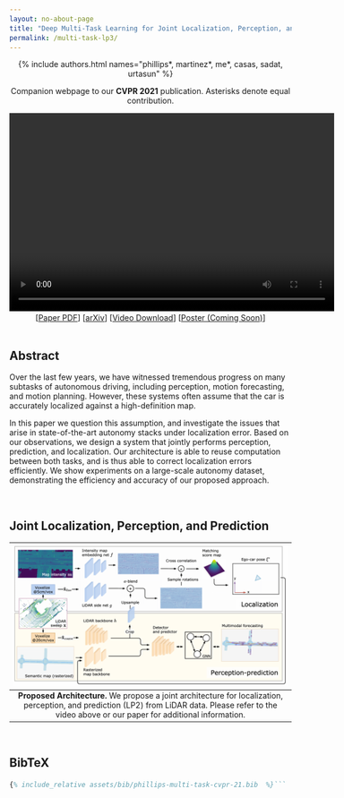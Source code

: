 ```yaml
---
layout: no-about-page
title: "Deep Multi-Task Learning for Joint Localization, Perception, and Prediction"
permalink: /multi-task-lp3/
---
```

<!-- use poster="poster.jpg" for video poster -->
<div style="text-align: center">
  {% include authors.html names="phillips*, martinez*, me*, casas, sadat, urtasun" %}
  <p>Companion webpage to our <b>CVPR 2021</b> publication. Asterisks denote equal contribution.</p>
  <video width="580" height="354" controls preload>
      <source src="/assets/multi-task-lp3/lp3-cvpr-vid-v1.2.crf24.mp4"
              type='video/mp4' />
      <source src="/assets/multi-task-lp3/lp3-cvpr-vid-v1.2.crf24.webm"
              type='video/webm' />
  </video>
  <div>
    [<a href="/assets/multi-task-lp3/PHILLIPS-DeepMultiTask-LocalizationPerception-Prediction-CVPR-2021-CameraReady.pdf" title="Download the CVPR camera-ready paper PDF" download>Paper PDF</a>]
    [<a href="https://arxiv.org/abs/2101.06720" title="Grab the latest paper PDF" target="_blank">arXiv</a>]
    [<a href="/assets/multi-task-lp3/lp3-cvpr-vid-v1.2.crf24.mp4" title="Download the MP4 video" download>Video Download</a>]
    [<a href="#">Poster (Coming Soon)</a>]
  </div>
</div>


<br/>

## Abstract

Over the last few years, we have witnessed tremendous progress on many subtasks of autonomous driving, including
perception, motion forecasting, and motion planning. However, these systems often assume that the car is accurately
localized against a high-definition map. 

In this paper we question this assumption, and investigate the issues that
arise in state-of-the-art autonomy stacks under localization error. Based on our observations, we design a system that
jointly performs perception, prediction, and localization. Our architecture is able to reuse computation between both
tasks, and is thus able to correct localization errors efficiently. We show experiments on a large-scale autonomy
dataset, demonstrating the efficiency and accuracy of our proposed approach.

<br/>


<!-- 
 ## The Effects of Localizer Error

 TODO(andrei): Add this, plus gifs of the videos that make up the main video. Make sure the legend is clear!

<br/>
-->


## Joint Localization, Perception, and Prediction

| ![The architecture of the combined localization, perception, and prediction (LP2) model.](/assets/multi-task-lp3/lp3-diagram.png ) |
|:--:| 
| **Proposed Architecture.** We propose a joint architecture for localization, perception, and prediction (LP2) from LiDAR data. Please refer to the video above or our paper for additional information.|


<br/>


## BibTeX

<!-- the 'linguist' plugin does not know what bibtex is... -->
```latex
{% include_relative assets/bib/phillips-multi-task-cvpr-21.bib  %}```

